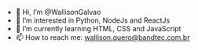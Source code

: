 - 👋 Hi, I’m @WallisonGalvao
- 👀 I’m interested in Python, NodeJs and ReactJs
- 🌱 I’m currently learning HTML, CSS and JavaScript
- 📫 How to reach me: wallison.quero@bandtec.com.br

<!---
WallisonGalvao/WallisonGalvao is a ✨ special ✨ repository because its `README.md` (this file) appears on your GitHub profile.
You can click the Preview link to take a look at your changes.
--->
